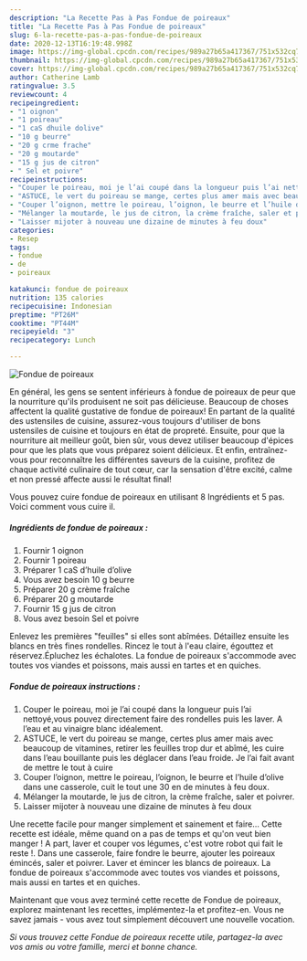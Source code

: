 ```yaml
---
description: "La Recette Pas à Pas Fondue de poireaux"
title: "La Recette Pas à Pas Fondue de poireaux"
slug: 6-la-recette-pas-a-pas-fondue-de-poireaux
date: 2020-12-13T16:19:48.998Z
image: https://img-global.cpcdn.com/recipes/989a27b65a417367/751x532cq70/fondue-de-poireaux-photo-principale-de-la-recette.jpg
thumbnail: https://img-global.cpcdn.com/recipes/989a27b65a417367/751x532cq70/fondue-de-poireaux-photo-principale-de-la-recette.jpg
cover: https://img-global.cpcdn.com/recipes/989a27b65a417367/751x532cq70/fondue-de-poireaux-photo-principale-de-la-recette.jpg
author: Catherine Lamb
ratingvalue: 3.5
reviewcount: 4
recipeingredient:
- "1 oignon"
- "1 poireau"
- "1 caS dhuile dolive"
- "10 g beurre"
- "20 g crme frache"
- "20 g moutarde"
- "15 g jus de citron"
- " Sel et poivre"
recipeinstructions:
- "Couper le poireau, moi je l’ai coupé dans la longueur puis l’ai nettoyé,vous pouvez directement faire des rondelles puis les laver. A l’eau et au vinaigre blanc idéalement."
- "ASTUCE, le vert du poireau se mange, certes plus amer mais avec beaucoup de vitamines, retirer les feuilles trop dur et abîmé, les cuire dans l’eau bouillante puis les déglacer dans l’eau froide. Je l’ai fait avant de mettre le tout à cuire"
- "Couper l’oignon, mettre le poireau, l’oignon, le beurre et l’huile d’olive dans une casserole, cuit le tout une 30 en de minutes à feu doux."
- "Mélanger la moutarde, le jus de citron, la crème fraîche, saler et poivrer."
- "Laisser mijoter à nouveau une dizaine de minutes à feu doux"
categories:
- Resep
tags:
- fondue
- de
- poireaux

katakunci: fondue de poireaux 
nutrition: 135 calories
recipecuisine: Indonesian
preptime: "PT26M"
cooktime: "PT44M"
recipeyield: "3"
recipecategory: Lunch

---
```



![Fondue de poireaux](https://img-global.cpcdn.com/recipes/989a27b65a417367/751x532cq70/fondue-de-poireaux-photo-principale-de-la-recette.jpg)

En général, les gens se sentent inférieurs à fondue de poireaux de peur que la nourriture qu'ils produisent ne soit pas délicieuse. Beaucoup de choses affectent la qualité gustative de fondue de poireaux! En partant de la qualité des ustensiles de cuisine, assurez-vous toujours d'utiliser de bons ustensiles de cuisine et toujours en état de propreté. Ensuite, pour que la nourriture ait meilleur goût, bien sûr, vous devez utiliser beaucoup d'épices pour que les plats que vous préparez soient délicieux. Et enfin, entraînez-vous pour reconnaître les différentes saveurs de la cuisine, profitez de chaque activité culinaire de tout cœur, car la sensation d'être excité, calme et non pressé affecte aussi le résultat final!

<!--inarticleads1-->

Vous pouvez cuire fondue de poireaux en utilisant 8 Ingrédients et 5 pas. Voici comment vous cuire il.

##### Ingrédients de fondue de poireaux :

1. Fournir 1 oignon
1. Fournir 1 poireau
1. Préparer 1 caS d’huile d’olive
1. Vous avez besoin 10 g beurre
1. Préparer 20 g crème fraîche
1. Préparer 20 g moutarde
1. Fournir 15 g jus de citron
1. Vous avez besoin  Sel et poivre


Enlevez les premières &#34;feuilles&#34; si elles sont abîmées. Détaillez ensuite les blancs en très fines rondelles. Rincez le tout à l&#39;eau claire, égouttez et réservez.Épluchez les échalotes. La fondue de poireaux s&#39;accommode avec toutes vos viandes et poissons, mais aussi en tartes et en quiches. 

<!--inarticleads2-->

##### Fondue de poireaux instructions :

1. Couper le poireau, moi je l’ai coupé dans la longueur puis l’ai nettoyé,vous pouvez directement faire des rondelles puis les laver. A l’eau et au vinaigre blanc idéalement.
1. ASTUCE, le vert du poireau se mange, certes plus amer mais avec beaucoup de vitamines, retirer les feuilles trop dur et abîmé, les cuire dans l’eau bouillante puis les déglacer dans l’eau froide. Je l’ai fait avant de mettre le tout à cuire
1. Couper l’oignon, mettre le poireau, l’oignon, le beurre et l’huile d’olive dans une casserole, cuit le tout une 30 en de minutes à feu doux.
1. Mélanger la moutarde, le jus de citron, la crème fraîche, saler et poivrer.
1. Laisser mijoter à nouveau une dizaine de minutes à feu doux


Une recette facile pour manger simplement et sainement et faire… Cette recette est idéale, même quand on a pas de temps et qu&#39;on veut bien manger ! A part, laver et couper vos légumes, c&#39;est votre robot qui fait le reste !. Dans une casserole, faire fondre le beurre, ajouter les poireaux émincés, saler et poivrer. Laver et émincer les blancs de poireaux. La fondue de poireaux s&#39;accommode avec toutes vos viandes et poissons, mais aussi en tartes et en quiches. 

<!--inarticleads1-->

<p>
Maintenant que vous avez terminé cette recette de Fondue de poireaux, explorez maintenant les recettes, implémentez-la et profitez-en. Vous ne savez jamais - vous avez tout simplement découvert une nouvelle vocation.
</p>

<p>
<i>Si vous trouvez cette Fondue de poireaux recette utile, partagez-la avec vos amis ou votre famille, merci et bonne chance.</i>
</p>
